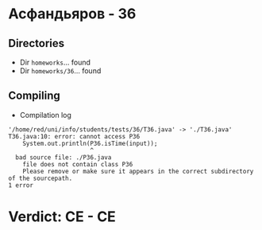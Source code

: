# Асфандьяров - 36
## Directories
- Dir `homeworks`... found
- Dir `homeworks/36`... found
## Compiling
- Compilation log
```
'/home/red/uni/info/students/tests/36/T36.java' -> './T36.java'
T36.java:10: error: cannot access P36
    System.out.println(P36.isTime(input));
                       ^
  bad source file: ./P36.java
    file does not contain class P36
    Please remove or make sure it appears in the correct subdirectory of the sourcepath.
1 error

```
# Verdict: **CE** - CE
